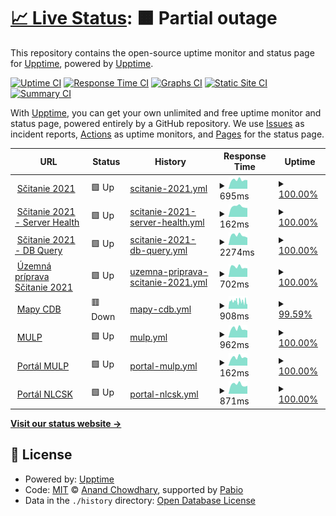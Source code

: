 # [📈 Live Status](https://demo.upptime.js.org): <!--live status--> **🟧 Partial outage**

This repository contains the open-source uptime monitor and status page for [Upptime](https://upptime.js.org), powered by [Upptime](https://github.com/upptime/upptime).

[![Uptime CI](https://github.com/d-michal/upptime/workflows/Uptime%20CI/badge.svg)](https://github.com/d-michal/upptime/actions?query=workflow%3A%22Uptime+CI%22)
[![Response Time CI](https://github.com/d-michal/upptime/workflows/Response%20Time%20CI/badge.svg)](https://github.com/d-michal/upptime/actions?query=workflow%3A%22Response+Time+CI%22)
[![Graphs CI](https://github.com/d-michal/upptime/workflows/Graphs%20CI/badge.svg)](https://github.com/d-michal/upptime/actions?query=workflow%3A%22Graphs+CI%22)
[![Static Site CI](https://github.com/d-michal/upptime/workflows/Static%20Site%20CI/badge.svg)](https://github.com/d-michal/upptime/actions?query=workflow%3A%22Static+Site+CI%22)
[![Summary CI](https://github.com/d-michal/upptime/workflows/Summary%20CI/badge.svg)](https://github.com/d-michal/upptime/actions?query=workflow%3A%22Summary+CI%22)

With [Upptime](https://upptime.js.org), you can get your own unlimited and free uptime monitor and status page, powered entirely by a GitHub repository. We use [Issues](https://github.com/upptime/upptime/issues) as incident reports, [Actions](https://github.com/d-michal/upptime/actions) as uptime monitors, and [Pages](https://demo.upptime.js.org) for the status page.

<!--start: status pages-->
<!-- This summary is generated by Upptime (https://github.com/upptime/upptime) -->
<!-- Do not edit this manually, your changes will be overwritten -->
<!-- prettier-ignore -->
| URL | Status | History | Response Time | Uptime |
| --- | ------ | ------- | ------------- | ------ |
| <img alt="" src="https://icons.duckduckgo.com/ip3/gis.scitanie.sk.ico" height="13"> [Sčitanie 2021](https://gis.scitanie.sk/portal/apps/sites/#/obyvatelia) | 🟩 Up | [scitanie-2021.yml](https://github.com/d-michal/upptime/commits/HEAD/history/scitanie-2021.yml) | <details><summary><img alt="Response time graph" src="./graphs/scitanie-2021/response-time-week.png" height="20"> 695ms</summary><br><a href="https://d-michal.github.io/upptime/history/scitanie-2021"><img alt="Response time 785" src="https://img.shields.io/endpoint?url=https%3A%2F%2Fraw.githubusercontent.com%2Fd-michal%2Fupptime%2FHEAD%2Fapi%2Fscitanie-2021%2Fresponse-time.json"></a><br><a href="https://d-michal.github.io/upptime/history/scitanie-2021"><img alt="24-hour response time 675" src="https://img.shields.io/endpoint?url=https%3A%2F%2Fraw.githubusercontent.com%2Fd-michal%2Fupptime%2FHEAD%2Fapi%2Fscitanie-2021%2Fresponse-time-day.json"></a><br><a href="https://d-michal.github.io/upptime/history/scitanie-2021"><img alt="7-day response time 695" src="https://img.shields.io/endpoint?url=https%3A%2F%2Fraw.githubusercontent.com%2Fd-michal%2Fupptime%2FHEAD%2Fapi%2Fscitanie-2021%2Fresponse-time-week.json"></a><br><a href="https://d-michal.github.io/upptime/history/scitanie-2021"><img alt="30-day response time 789" src="https://img.shields.io/endpoint?url=https%3A%2F%2Fraw.githubusercontent.com%2Fd-michal%2Fupptime%2FHEAD%2Fapi%2Fscitanie-2021%2Fresponse-time-month.json"></a><br><a href="https://d-michal.github.io/upptime/history/scitanie-2021"><img alt="1-year response time 785" src="https://img.shields.io/endpoint?url=https%3A%2F%2Fraw.githubusercontent.com%2Fd-michal%2Fupptime%2FHEAD%2Fapi%2Fscitanie-2021%2Fresponse-time-year.json"></a></details> | <details><summary><a href="https://d-michal.github.io/upptime/history/scitanie-2021">100.00%</a></summary><a href="https://d-michal.github.io/upptime/history/scitanie-2021"><img alt="All-time uptime 100.00%" src="https://img.shields.io/endpoint?url=https%3A%2F%2Fraw.githubusercontent.com%2Fd-michal%2Fupptime%2FHEAD%2Fapi%2Fscitanie-2021%2Fuptime.json"></a><br><a href="https://d-michal.github.io/upptime/history/scitanie-2021"><img alt="24-hour uptime 100.00%" src="https://img.shields.io/endpoint?url=https%3A%2F%2Fraw.githubusercontent.com%2Fd-michal%2Fupptime%2FHEAD%2Fapi%2Fscitanie-2021%2Fuptime-day.json"></a><br><a href="https://d-michal.github.io/upptime/history/scitanie-2021"><img alt="7-day uptime 100.00%" src="https://img.shields.io/endpoint?url=https%3A%2F%2Fraw.githubusercontent.com%2Fd-michal%2Fupptime%2FHEAD%2Fapi%2Fscitanie-2021%2Fuptime-week.json"></a><br><a href="https://d-michal.github.io/upptime/history/scitanie-2021"><img alt="30-day uptime 100.00%" src="https://img.shields.io/endpoint?url=https%3A%2F%2Fraw.githubusercontent.com%2Fd-michal%2Fupptime%2FHEAD%2Fapi%2Fscitanie-2021%2Fuptime-month.json"></a><br><a href="https://d-michal.github.io/upptime/history/scitanie-2021"><img alt="1-year uptime 100.00%" src="https://img.shields.io/endpoint?url=https%3A%2F%2Fraw.githubusercontent.com%2Fd-michal%2Fupptime%2FHEAD%2Fapi%2Fscitanie-2021%2Fuptime-year.json"></a></details>
| <img alt="" src="https://icons.duckduckgo.com/ip3/gis.scitanie.sk.ico" height="13"> [Sčitanie 2021 - Server Health](https://gis.scitanie.sk/server/rest/info/healthcheck?f=pjson) | 🟩 Up | [scitanie-2021-server-health.yml](https://github.com/d-michal/upptime/commits/HEAD/history/scitanie-2021-server-health.yml) | <details><summary><img alt="Response time graph" src="./graphs/scitanie-2021-server-health/response-time-week.png" height="20"> 162ms</summary><br><a href="https://d-michal.github.io/upptime/history/scitanie-2021-server-health"><img alt="Response time 172" src="https://img.shields.io/endpoint?url=https%3A%2F%2Fraw.githubusercontent.com%2Fd-michal%2Fupptime%2FHEAD%2Fapi%2Fscitanie-2021-server-health%2Fresponse-time.json"></a><br><a href="https://d-michal.github.io/upptime/history/scitanie-2021-server-health"><img alt="24-hour response time 139" src="https://img.shields.io/endpoint?url=https%3A%2F%2Fraw.githubusercontent.com%2Fd-michal%2Fupptime%2FHEAD%2Fapi%2Fscitanie-2021-server-health%2Fresponse-time-day.json"></a><br><a href="https://d-michal.github.io/upptime/history/scitanie-2021-server-health"><img alt="7-day response time 162" src="https://img.shields.io/endpoint?url=https%3A%2F%2Fraw.githubusercontent.com%2Fd-michal%2Fupptime%2FHEAD%2Fapi%2Fscitanie-2021-server-health%2Fresponse-time-week.json"></a><br><a href="https://d-michal.github.io/upptime/history/scitanie-2021-server-health"><img alt="30-day response time 175" src="https://img.shields.io/endpoint?url=https%3A%2F%2Fraw.githubusercontent.com%2Fd-michal%2Fupptime%2FHEAD%2Fapi%2Fscitanie-2021-server-health%2Fresponse-time-month.json"></a><br><a href="https://d-michal.github.io/upptime/history/scitanie-2021-server-health"><img alt="1-year response time 172" src="https://img.shields.io/endpoint?url=https%3A%2F%2Fraw.githubusercontent.com%2Fd-michal%2Fupptime%2FHEAD%2Fapi%2Fscitanie-2021-server-health%2Fresponse-time-year.json"></a></details> | <details><summary><a href="https://d-michal.github.io/upptime/history/scitanie-2021-server-health">100.00%</a></summary><a href="https://d-michal.github.io/upptime/history/scitanie-2021-server-health"><img alt="All-time uptime 100.00%" src="https://img.shields.io/endpoint?url=https%3A%2F%2Fraw.githubusercontent.com%2Fd-michal%2Fupptime%2FHEAD%2Fapi%2Fscitanie-2021-server-health%2Fuptime.json"></a><br><a href="https://d-michal.github.io/upptime/history/scitanie-2021-server-health"><img alt="24-hour uptime 100.00%" src="https://img.shields.io/endpoint?url=https%3A%2F%2Fraw.githubusercontent.com%2Fd-michal%2Fupptime%2FHEAD%2Fapi%2Fscitanie-2021-server-health%2Fuptime-day.json"></a><br><a href="https://d-michal.github.io/upptime/history/scitanie-2021-server-health"><img alt="7-day uptime 100.00%" src="https://img.shields.io/endpoint?url=https%3A%2F%2Fraw.githubusercontent.com%2Fd-michal%2Fupptime%2FHEAD%2Fapi%2Fscitanie-2021-server-health%2Fuptime-week.json"></a><br><a href="https://d-michal.github.io/upptime/history/scitanie-2021-server-health"><img alt="30-day uptime 100.00%" src="https://img.shields.io/endpoint?url=https%3A%2F%2Fraw.githubusercontent.com%2Fd-michal%2Fupptime%2FHEAD%2Fapi%2Fscitanie-2021-server-health%2Fuptime-month.json"></a><br><a href="https://d-michal.github.io/upptime/history/scitanie-2021-server-health"><img alt="1-year uptime 100.00%" src="https://img.shields.io/endpoint?url=https%3A%2F%2Fraw.githubusercontent.com%2Fd-michal%2Fupptime%2FHEAD%2Fapi%2Fscitanie-2021-server-health%2Fuptime-year.json"></a></details>
| <img alt="" src="https://icons.duckduckgo.com/ip3/gis.scitanie.sk.ico" height="13"> [Sčitanie 2021 - DB Query](https://gis.scitanie.sk/server/rest/services/Hosted/obyv_roz_hustota_pocet/FeatureServer/9/query?where=1%3D1&outFields=spolu&f=json) | 🟩 Up | [scitanie-2021-db-query.yml](https://github.com/d-michal/upptime/commits/HEAD/history/scitanie-2021-db-query.yml) | <details><summary><img alt="Response time graph" src="./graphs/scitanie-2021-db-query/response-time-week.png" height="20"> 2274ms</summary><br><a href="https://d-michal.github.io/upptime/history/scitanie-2021-db-query"><img alt="Response time 2404" src="https://img.shields.io/endpoint?url=https%3A%2F%2Fraw.githubusercontent.com%2Fd-michal%2Fupptime%2FHEAD%2Fapi%2Fscitanie-2021-db-query%2Fresponse-time.json"></a><br><a href="https://d-michal.github.io/upptime/history/scitanie-2021-db-query"><img alt="24-hour response time 1738" src="https://img.shields.io/endpoint?url=https%3A%2F%2Fraw.githubusercontent.com%2Fd-michal%2Fupptime%2FHEAD%2Fapi%2Fscitanie-2021-db-query%2Fresponse-time-day.json"></a><br><a href="https://d-michal.github.io/upptime/history/scitanie-2021-db-query"><img alt="7-day response time 2274" src="https://img.shields.io/endpoint?url=https%3A%2F%2Fraw.githubusercontent.com%2Fd-michal%2Fupptime%2FHEAD%2Fapi%2Fscitanie-2021-db-query%2Fresponse-time-week.json"></a><br><a href="https://d-michal.github.io/upptime/history/scitanie-2021-db-query"><img alt="30-day response time 2465" src="https://img.shields.io/endpoint?url=https%3A%2F%2Fraw.githubusercontent.com%2Fd-michal%2Fupptime%2FHEAD%2Fapi%2Fscitanie-2021-db-query%2Fresponse-time-month.json"></a><br><a href="https://d-michal.github.io/upptime/history/scitanie-2021-db-query"><img alt="1-year response time 2404" src="https://img.shields.io/endpoint?url=https%3A%2F%2Fraw.githubusercontent.com%2Fd-michal%2Fupptime%2FHEAD%2Fapi%2Fscitanie-2021-db-query%2Fresponse-time-year.json"></a></details> | <details><summary><a href="https://d-michal.github.io/upptime/history/scitanie-2021-db-query">100.00%</a></summary><a href="https://d-michal.github.io/upptime/history/scitanie-2021-db-query"><img alt="All-time uptime 100.00%" src="https://img.shields.io/endpoint?url=https%3A%2F%2Fraw.githubusercontent.com%2Fd-michal%2Fupptime%2FHEAD%2Fapi%2Fscitanie-2021-db-query%2Fuptime.json"></a><br><a href="https://d-michal.github.io/upptime/history/scitanie-2021-db-query"><img alt="24-hour uptime 100.00%" src="https://img.shields.io/endpoint?url=https%3A%2F%2Fraw.githubusercontent.com%2Fd-michal%2Fupptime%2FHEAD%2Fapi%2Fscitanie-2021-db-query%2Fuptime-day.json"></a><br><a href="https://d-michal.github.io/upptime/history/scitanie-2021-db-query"><img alt="7-day uptime 100.00%" src="https://img.shields.io/endpoint?url=https%3A%2F%2Fraw.githubusercontent.com%2Fd-michal%2Fupptime%2FHEAD%2Fapi%2Fscitanie-2021-db-query%2Fuptime-week.json"></a><br><a href="https://d-michal.github.io/upptime/history/scitanie-2021-db-query"><img alt="30-day uptime 100.00%" src="https://img.shields.io/endpoint?url=https%3A%2F%2Fraw.githubusercontent.com%2Fd-michal%2Fupptime%2FHEAD%2Fapi%2Fscitanie-2021-db-query%2Fuptime-month.json"></a><br><a href="https://d-michal.github.io/upptime/history/scitanie-2021-db-query"><img alt="1-year uptime 100.00%" src="https://img.shields.io/endpoint?url=https%3A%2F%2Fraw.githubusercontent.com%2Fd-michal%2Fupptime%2FHEAD%2Fapi%2Fscitanie-2021-db-query%2Fuptime-year.json"></a></details>
| <img alt="" src="https://icons.duckduckgo.com/ip3/censusup.statistics.sk.ico" height="13"> [Územná príprava Sčitanie 2021](https://censusup.statistics.sk/portal/home/) | 🟩 Up | [uzemna-priprava-scitanie-2021.yml](https://github.com/d-michal/upptime/commits/HEAD/history/uzemna-priprava-scitanie-2021.yml) | <details><summary><img alt="Response time graph" src="./graphs/uzemna-priprava-scitanie-2021/response-time-week.png" height="20"> 702ms</summary><br><a href="https://d-michal.github.io/upptime/history/uzemna-priprava-scitanie-2021"><img alt="Response time 1414" src="https://img.shields.io/endpoint?url=https%3A%2F%2Fraw.githubusercontent.com%2Fd-michal%2Fupptime%2FHEAD%2Fapi%2Fuzemna-priprava-scitanie-2021%2Fresponse-time.json"></a><br><a href="https://d-michal.github.io/upptime/history/uzemna-priprava-scitanie-2021"><img alt="24-hour response time 600" src="https://img.shields.io/endpoint?url=https%3A%2F%2Fraw.githubusercontent.com%2Fd-michal%2Fupptime%2FHEAD%2Fapi%2Fuzemna-priprava-scitanie-2021%2Fresponse-time-day.json"></a><br><a href="https://d-michal.github.io/upptime/history/uzemna-priprava-scitanie-2021"><img alt="7-day response time 702" src="https://img.shields.io/endpoint?url=https%3A%2F%2Fraw.githubusercontent.com%2Fd-michal%2Fupptime%2FHEAD%2Fapi%2Fuzemna-priprava-scitanie-2021%2Fresponse-time-week.json"></a><br><a href="https://d-michal.github.io/upptime/history/uzemna-priprava-scitanie-2021"><img alt="30-day response time 787" src="https://img.shields.io/endpoint?url=https%3A%2F%2Fraw.githubusercontent.com%2Fd-michal%2Fupptime%2FHEAD%2Fapi%2Fuzemna-priprava-scitanie-2021%2Fresponse-time-month.json"></a><br><a href="https://d-michal.github.io/upptime/history/uzemna-priprava-scitanie-2021"><img alt="1-year response time 1414" src="https://img.shields.io/endpoint?url=https%3A%2F%2Fraw.githubusercontent.com%2Fd-michal%2Fupptime%2FHEAD%2Fapi%2Fuzemna-priprava-scitanie-2021%2Fresponse-time-year.json"></a></details> | <details><summary><a href="https://d-michal.github.io/upptime/history/uzemna-priprava-scitanie-2021">100.00%</a></summary><a href="https://d-michal.github.io/upptime/history/uzemna-priprava-scitanie-2021"><img alt="All-time uptime 100.00%" src="https://img.shields.io/endpoint?url=https%3A%2F%2Fraw.githubusercontent.com%2Fd-michal%2Fupptime%2FHEAD%2Fapi%2Fuzemna-priprava-scitanie-2021%2Fuptime.json"></a><br><a href="https://d-michal.github.io/upptime/history/uzemna-priprava-scitanie-2021"><img alt="24-hour uptime 100.00%" src="https://img.shields.io/endpoint?url=https%3A%2F%2Fraw.githubusercontent.com%2Fd-michal%2Fupptime%2FHEAD%2Fapi%2Fuzemna-priprava-scitanie-2021%2Fuptime-day.json"></a><br><a href="https://d-michal.github.io/upptime/history/uzemna-priprava-scitanie-2021"><img alt="7-day uptime 100.00%" src="https://img.shields.io/endpoint?url=https%3A%2F%2Fraw.githubusercontent.com%2Fd-michal%2Fupptime%2FHEAD%2Fapi%2Fuzemna-priprava-scitanie-2021%2Fuptime-week.json"></a><br><a href="https://d-michal.github.io/upptime/history/uzemna-priprava-scitanie-2021"><img alt="30-day uptime 100.00%" src="https://img.shields.io/endpoint?url=https%3A%2F%2Fraw.githubusercontent.com%2Fd-michal%2Fupptime%2FHEAD%2Fapi%2Fuzemna-priprava-scitanie-2021%2Fuptime-month.json"></a><br><a href="https://d-michal.github.io/upptime/history/uzemna-priprava-scitanie-2021"><img alt="1-year uptime 100.00%" src="https://img.shields.io/endpoint?url=https%3A%2F%2Fraw.githubusercontent.com%2Fd-michal%2Fupptime%2FHEAD%2Fapi%2Fuzemna-priprava-scitanie-2021%2Fuptime-year.json"></a></details>
| <img alt="" src="https://icons.duckduckgo.com/ip3/ismcs.cdb.sk.ico" height="13"> [Mapy CDB](https://ismcs.cdb.sk/mapviewer) | 🟥 Down | [mapy-cdb.yml](https://github.com/d-michal/upptime/commits/HEAD/history/mapy-cdb.yml) | <details><summary><img alt="Response time graph" src="./graphs/mapy-cdb/response-time-week.png" height="20"> 908ms</summary><br><a href="https://d-michal.github.io/upptime/history/mapy-cdb"><img alt="Response time 996" src="https://img.shields.io/endpoint?url=https%3A%2F%2Fraw.githubusercontent.com%2Fd-michal%2Fupptime%2FHEAD%2Fapi%2Fmapy-cdb%2Fresponse-time.json"></a><br><a href="https://d-michal.github.io/upptime/history/mapy-cdb"><img alt="24-hour response time 845" src="https://img.shields.io/endpoint?url=https%3A%2F%2Fraw.githubusercontent.com%2Fd-michal%2Fupptime%2FHEAD%2Fapi%2Fmapy-cdb%2Fresponse-time-day.json"></a><br><a href="https://d-michal.github.io/upptime/history/mapy-cdb"><img alt="7-day response time 908" src="https://img.shields.io/endpoint?url=https%3A%2F%2Fraw.githubusercontent.com%2Fd-michal%2Fupptime%2FHEAD%2Fapi%2Fmapy-cdb%2Fresponse-time-week.json"></a><br><a href="https://d-michal.github.io/upptime/history/mapy-cdb"><img alt="30-day response time 989" src="https://img.shields.io/endpoint?url=https%3A%2F%2Fraw.githubusercontent.com%2Fd-michal%2Fupptime%2FHEAD%2Fapi%2Fmapy-cdb%2Fresponse-time-month.json"></a><br><a href="https://d-michal.github.io/upptime/history/mapy-cdb"><img alt="1-year response time 996" src="https://img.shields.io/endpoint?url=https%3A%2F%2Fraw.githubusercontent.com%2Fd-michal%2Fupptime%2FHEAD%2Fapi%2Fmapy-cdb%2Fresponse-time-year.json"></a></details> | <details><summary><a href="https://d-michal.github.io/upptime/history/mapy-cdb">99.59%</a></summary><a href="https://d-michal.github.io/upptime/history/mapy-cdb"><img alt="All-time uptime 98.16%" src="https://img.shields.io/endpoint?url=https%3A%2F%2Fraw.githubusercontent.com%2Fd-michal%2Fupptime%2FHEAD%2Fapi%2Fmapy-cdb%2Fuptime.json"></a><br><a href="https://d-michal.github.io/upptime/history/mapy-cdb"><img alt="24-hour uptime 99.99%" src="https://img.shields.io/endpoint?url=https%3A%2F%2Fraw.githubusercontent.com%2Fd-michal%2Fupptime%2FHEAD%2Fapi%2Fmapy-cdb%2Fuptime-day.json"></a><br><a href="https://d-michal.github.io/upptime/history/mapy-cdb"><img alt="7-day uptime 99.59%" src="https://img.shields.io/endpoint?url=https%3A%2F%2Fraw.githubusercontent.com%2Fd-michal%2Fupptime%2FHEAD%2Fapi%2Fmapy-cdb%2Fuptime-week.json"></a><br><a href="https://d-michal.github.io/upptime/history/mapy-cdb"><img alt="30-day uptime 98.30%" src="https://img.shields.io/endpoint?url=https%3A%2F%2Fraw.githubusercontent.com%2Fd-michal%2Fupptime%2FHEAD%2Fapi%2Fmapy-cdb%2Fuptime-month.json"></a><br><a href="https://d-michal.github.io/upptime/history/mapy-cdb"><img alt="1-year uptime 98.16%" src="https://img.shields.io/endpoint?url=https%3A%2F%2Fraw.githubusercontent.com%2Fd-michal%2Fupptime%2FHEAD%2Fapi%2Fmapy-cdb%2Fuptime-year.json"></a></details>
| <img alt="" src="https://icons.duckduckgo.com/ip3/mulp.nlcsk.org.ico" height="13"> [MULP](https://mulp.nlcsk.org/webgiseditor) | 🟩 Up | [mulp.yml](https://github.com/d-michal/upptime/commits/HEAD/history/mulp.yml) | <details><summary><img alt="Response time graph" src="./graphs/mulp/response-time-week.png" height="20"> 962ms</summary><br><a href="https://d-michal.github.io/upptime/history/mulp"><img alt="Response time 1326" src="https://img.shields.io/endpoint?url=https%3A%2F%2Fraw.githubusercontent.com%2Fd-michal%2Fupptime%2FHEAD%2Fapi%2Fmulp%2Fresponse-time.json"></a><br><a href="https://d-michal.github.io/upptime/history/mulp"><img alt="24-hour response time 776" src="https://img.shields.io/endpoint?url=https%3A%2F%2Fraw.githubusercontent.com%2Fd-michal%2Fupptime%2FHEAD%2Fapi%2Fmulp%2Fresponse-time-day.json"></a><br><a href="https://d-michal.github.io/upptime/history/mulp"><img alt="7-day response time 962" src="https://img.shields.io/endpoint?url=https%3A%2F%2Fraw.githubusercontent.com%2Fd-michal%2Fupptime%2FHEAD%2Fapi%2Fmulp%2Fresponse-time-week.json"></a><br><a href="https://d-michal.github.io/upptime/history/mulp"><img alt="30-day response time 1298" src="https://img.shields.io/endpoint?url=https%3A%2F%2Fraw.githubusercontent.com%2Fd-michal%2Fupptime%2FHEAD%2Fapi%2Fmulp%2Fresponse-time-month.json"></a><br><a href="https://d-michal.github.io/upptime/history/mulp"><img alt="1-year response time 1326" src="https://img.shields.io/endpoint?url=https%3A%2F%2Fraw.githubusercontent.com%2Fd-michal%2Fupptime%2FHEAD%2Fapi%2Fmulp%2Fresponse-time-year.json"></a></details> | <details><summary><a href="https://d-michal.github.io/upptime/history/mulp">100.00%</a></summary><a href="https://d-michal.github.io/upptime/history/mulp"><img alt="All-time uptime 100.00%" src="https://img.shields.io/endpoint?url=https%3A%2F%2Fraw.githubusercontent.com%2Fd-michal%2Fupptime%2FHEAD%2Fapi%2Fmulp%2Fuptime.json"></a><br><a href="https://d-michal.github.io/upptime/history/mulp"><img alt="24-hour uptime 100.00%" src="https://img.shields.io/endpoint?url=https%3A%2F%2Fraw.githubusercontent.com%2Fd-michal%2Fupptime%2FHEAD%2Fapi%2Fmulp%2Fuptime-day.json"></a><br><a href="https://d-michal.github.io/upptime/history/mulp"><img alt="7-day uptime 100.00%" src="https://img.shields.io/endpoint?url=https%3A%2F%2Fraw.githubusercontent.com%2Fd-michal%2Fupptime%2FHEAD%2Fapi%2Fmulp%2Fuptime-week.json"></a><br><a href="https://d-michal.github.io/upptime/history/mulp"><img alt="30-day uptime 100.00%" src="https://img.shields.io/endpoint?url=https%3A%2F%2Fraw.githubusercontent.com%2Fd-michal%2Fupptime%2FHEAD%2Fapi%2Fmulp%2Fuptime-month.json"></a><br><a href="https://d-michal.github.io/upptime/history/mulp"><img alt="1-year uptime 100.00%" src="https://img.shields.io/endpoint?url=https%3A%2F%2Fraw.githubusercontent.com%2Fd-michal%2Fupptime%2FHEAD%2Fapi%2Fmulp%2Fuptime-year.json"></a></details>
| <img alt="" src="https://icons.duckduckgo.com/ip3/mulp.nlcsk.org.ico" height="13"> [Portál MULP](https://mulp.nlcsk.org/portal/home/) | 🟩 Up | [portal-mulp.yml](https://github.com/d-michal/upptime/commits/HEAD/history/portal-mulp.yml) | <details><summary><img alt="Response time graph" src="./graphs/portal-mulp/response-time-week.png" height="20"> 162ms</summary><br><a href="https://d-michal.github.io/upptime/history/portal-mulp"><img alt="Response time 162" src="https://img.shields.io/endpoint?url=https%3A%2F%2Fraw.githubusercontent.com%2Fd-michal%2Fupptime%2FHEAD%2Fapi%2Fportal-mulp%2Fresponse-time.json"></a><br><a href="https://d-michal.github.io/upptime/history/portal-mulp"><img alt="24-hour response time 146" src="https://img.shields.io/endpoint?url=https%3A%2F%2Fraw.githubusercontent.com%2Fd-michal%2Fupptime%2FHEAD%2Fapi%2Fportal-mulp%2Fresponse-time-day.json"></a><br><a href="https://d-michal.github.io/upptime/history/portal-mulp"><img alt="7-day response time 162" src="https://img.shields.io/endpoint?url=https%3A%2F%2Fraw.githubusercontent.com%2Fd-michal%2Fupptime%2FHEAD%2Fapi%2Fportal-mulp%2Fresponse-time-week.json"></a><br><a href="https://d-michal.github.io/upptime/history/portal-mulp"><img alt="30-day response time 164" src="https://img.shields.io/endpoint?url=https%3A%2F%2Fraw.githubusercontent.com%2Fd-michal%2Fupptime%2FHEAD%2Fapi%2Fportal-mulp%2Fresponse-time-month.json"></a><br><a href="https://d-michal.github.io/upptime/history/portal-mulp"><img alt="1-year response time 162" src="https://img.shields.io/endpoint?url=https%3A%2F%2Fraw.githubusercontent.com%2Fd-michal%2Fupptime%2FHEAD%2Fapi%2Fportal-mulp%2Fresponse-time-year.json"></a></details> | <details><summary><a href="https://d-michal.github.io/upptime/history/portal-mulp">100.00%</a></summary><a href="https://d-michal.github.io/upptime/history/portal-mulp"><img alt="All-time uptime 100.00%" src="https://img.shields.io/endpoint?url=https%3A%2F%2Fraw.githubusercontent.com%2Fd-michal%2Fupptime%2FHEAD%2Fapi%2Fportal-mulp%2Fuptime.json"></a><br><a href="https://d-michal.github.io/upptime/history/portal-mulp"><img alt="24-hour uptime 100.00%" src="https://img.shields.io/endpoint?url=https%3A%2F%2Fraw.githubusercontent.com%2Fd-michal%2Fupptime%2FHEAD%2Fapi%2Fportal-mulp%2Fuptime-day.json"></a><br><a href="https://d-michal.github.io/upptime/history/portal-mulp"><img alt="7-day uptime 100.00%" src="https://img.shields.io/endpoint?url=https%3A%2F%2Fraw.githubusercontent.com%2Fd-michal%2Fupptime%2FHEAD%2Fapi%2Fportal-mulp%2Fuptime-week.json"></a><br><a href="https://d-michal.github.io/upptime/history/portal-mulp"><img alt="30-day uptime 100.00%" src="https://img.shields.io/endpoint?url=https%3A%2F%2Fraw.githubusercontent.com%2Fd-michal%2Fupptime%2FHEAD%2Fapi%2Fportal-mulp%2Fuptime-month.json"></a><br><a href="https://d-michal.github.io/upptime/history/portal-mulp"><img alt="1-year uptime 100.00%" src="https://img.shields.io/endpoint?url=https%3A%2F%2Fraw.githubusercontent.com%2Fd-michal%2Fupptime%2FHEAD%2Fapi%2Fportal-mulp%2Fuptime-year.json"></a></details>
| <img alt="" src="https://icons.duckduckgo.com/ip3/gis.nlcsk.org.ico" height="13"> [Portál NLCSK](https://gis.nlcsk.org/portal/home/) | 🟩 Up | [portal-nlcsk.yml](https://github.com/d-michal/upptime/commits/HEAD/history/portal-nlcsk.yml) | <details><summary><img alt="Response time graph" src="./graphs/portal-nlcsk/response-time-week.png" height="20"> 871ms</summary><br><a href="https://d-michal.github.io/upptime/history/portal-nlcsk"><img alt="Response time 988" src="https://img.shields.io/endpoint?url=https%3A%2F%2Fraw.githubusercontent.com%2Fd-michal%2Fupptime%2FHEAD%2Fapi%2Fportal-nlcsk%2Fresponse-time.json"></a><br><a href="https://d-michal.github.io/upptime/history/portal-nlcsk"><img alt="24-hour response time 745" src="https://img.shields.io/endpoint?url=https%3A%2F%2Fraw.githubusercontent.com%2Fd-michal%2Fupptime%2FHEAD%2Fapi%2Fportal-nlcsk%2Fresponse-time-day.json"></a><br><a href="https://d-michal.github.io/upptime/history/portal-nlcsk"><img alt="7-day response time 871" src="https://img.shields.io/endpoint?url=https%3A%2F%2Fraw.githubusercontent.com%2Fd-michal%2Fupptime%2FHEAD%2Fapi%2Fportal-nlcsk%2Fresponse-time-week.json"></a><br><a href="https://d-michal.github.io/upptime/history/portal-nlcsk"><img alt="30-day response time 1013" src="https://img.shields.io/endpoint?url=https%3A%2F%2Fraw.githubusercontent.com%2Fd-michal%2Fupptime%2FHEAD%2Fapi%2Fportal-nlcsk%2Fresponse-time-month.json"></a><br><a href="https://d-michal.github.io/upptime/history/portal-nlcsk"><img alt="1-year response time 988" src="https://img.shields.io/endpoint?url=https%3A%2F%2Fraw.githubusercontent.com%2Fd-michal%2Fupptime%2FHEAD%2Fapi%2Fportal-nlcsk%2Fresponse-time-year.json"></a></details> | <details><summary><a href="https://d-michal.github.io/upptime/history/portal-nlcsk">100.00%</a></summary><a href="https://d-michal.github.io/upptime/history/portal-nlcsk"><img alt="All-time uptime 100.00%" src="https://img.shields.io/endpoint?url=https%3A%2F%2Fraw.githubusercontent.com%2Fd-michal%2Fupptime%2FHEAD%2Fapi%2Fportal-nlcsk%2Fuptime.json"></a><br><a href="https://d-michal.github.io/upptime/history/portal-nlcsk"><img alt="24-hour uptime 100.00%" src="https://img.shields.io/endpoint?url=https%3A%2F%2Fraw.githubusercontent.com%2Fd-michal%2Fupptime%2FHEAD%2Fapi%2Fportal-nlcsk%2Fuptime-day.json"></a><br><a href="https://d-michal.github.io/upptime/history/portal-nlcsk"><img alt="7-day uptime 100.00%" src="https://img.shields.io/endpoint?url=https%3A%2F%2Fraw.githubusercontent.com%2Fd-michal%2Fupptime%2FHEAD%2Fapi%2Fportal-nlcsk%2Fuptime-week.json"></a><br><a href="https://d-michal.github.io/upptime/history/portal-nlcsk"><img alt="30-day uptime 100.00%" src="https://img.shields.io/endpoint?url=https%3A%2F%2Fraw.githubusercontent.com%2Fd-michal%2Fupptime%2FHEAD%2Fapi%2Fportal-nlcsk%2Fuptime-month.json"></a><br><a href="https://d-michal.github.io/upptime/history/portal-nlcsk"><img alt="1-year uptime 100.00%" src="https://img.shields.io/endpoint?url=https%3A%2F%2Fraw.githubusercontent.com%2Fd-michal%2Fupptime%2FHEAD%2Fapi%2Fportal-nlcsk%2Fuptime-year.json"></a></details>

<!--end: status pages-->

[**Visit our status website →**](https://d-michal.github.io/upptime/)

## 📄 License

- Powered by: [Upptime](https://github.com/upptime/upptime)
- Code: [MIT](./LICENSE) © [Anand Chowdhary](https://anandchowdhary.com), supported by [Pabio](https://pabio.com)
- Data in the `./history` directory: [Open Database License](https://opendatacommons.org/licenses/odbl/1-0/)
